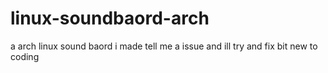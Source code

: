 # linux-soundbaord-arch
a arch linux sound baord i made tell me a issue and ill try and fix bit new to coding

